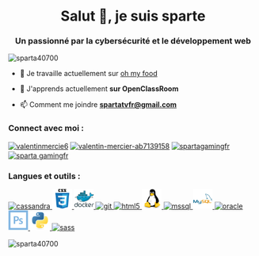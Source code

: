 <h1 align="center">Salut 👋, je suis sparte</h1>
<h3 align="center">Un passionné par la cybersécurité et le développement web</h3>

<p align="left"> <img src ="https://komarev.com/ghpvc/?username=sparta40700&label=Profile%20views&color=0e75b6&style=flat" alt="sparta40700" /> </p>

- 🔭 Je travaille actuellement sur [oh my food]( https://sparta40700.github.io/OMF/)

- 🌱 J'apprends actuellement **sur OpenClassRoom**

- 📫 Comment me joindre **spartatvfr@gmail.com**

<h3 align="left">Connect avec moi :</h3>
<p align="left">
<a href="https://twitter.com/valentinmercie6" target="blank"><img align="center" src="https://raw.githubusercontent.com/rahuldkjain/github-profile-readme-generator /master/src/images/icons/Social/twitter.svg" alt="valentinmercie6" height="30" width="40" /></a>
<a href="https://linkedin.com/in /valentin-mercier-ab7139158" target="blank"><img align="center" src="https://raw.githubusercontent.com/rahuldkjain/github-profile-readme-generator/master/src/images/icons /Social/linked-in-alt.svg" alt="valentin-mercier-ab7139158" height="30" width="40" /></a>
<a href="https://instagram.com/spartagamingfr " cible="vide"><img align="center" src="https://raw.githubusercontent.com/rahuldkjain/github-profile-readme-generator/master/src/images/icons/Social/instagram.svg" alt="spartagamingfr" height= "30" largeur="40" /></a>
<a href="https://www.youtube.com/c/sparta gamingfr" target="blank"><img align="center" src="https://raw.githubusercontent.com/rahuldkjain/github- profile-readme-generator/master/src/images/icons/Social/youtube.svg" alt="sparta gamingfr" height="30" width="40" /></a>
</p>

<h3 align= "left">Langues et outils :</h3>
<p align="left"> <a href="https://cassandra.apache.org/" target="_blank"> <img src="https://www.vectorlogo.zone/logos/apache_cassandra/apache_cassandra -icon.svg" alt="cassandra" width="40" height="40"/> </a> <a href="https://www.w3schools.com/css/" target="_blank"> <img src="https://raw.githubusercontent.com/devicons/devicon/master/icons/css3/css3-original-wordmark.svg" alt="css3" width="40" height="40"/> </a> <a href="https://www.docker.com/" target="_blank"> <img src="https://raw.githubusercontent.com/devicons/devicon/master/icons/docker/docker-original-wordmark.svg" alt="docker" width="40" height="40"/> </a> <a href="https:// git-scm.com/" target="_blank"> <img src="https://www.vectorlogo.zone/logos/git-scm/git-scm-icon.svg" alt="git" width=" 40" height="40"/> </a> <a href="https://www.w3.org/html/" target="_blank"> <img src="https://raw.githubusercontent. com/devicons/devicon/master/icons/html5/html5-original-wordmark.svg" alt="html5" width="40" height="40"/> </a> <a href="https:// www.linux.org/" target="_blank"><img src="https://raw.githubusercontent.com/devicons/devicon/master/icons/linux/linux-original.svg" alt="linux" width="40" height="40"/> </ a> <a href="https://www.microsoft.com/en-us/sql-server" target="_blank"> <img src="https://www.svgrepo.com/show/303229/ microsoft-sql-server-logo.svg" alt="mssql" width="40" height="40"/> </a> <a href="https://www.mysql.com/" target=" _blank"> <img src="https://raw.githubusercontent.com/devicons/devicon/master/icons/mysql/mysql-original-wordmark.svg" alt="mysql" width="40" height="40 "/> </a> <a href="https://www.oracle.com/" target="_blank"> <img src="https://raw.githubusercontent.com/devicons/devicon/master/icons/oracle/oracle-original. svg" alt="oracle" width="40" height="40"/> </a> <a href="https://www.photoshop.com/en" target="_blank"> <img src= "https://raw.githubusercontent.com/devicons/devicon/master/icons/photoshop/photoshop-line.svg" alt="photoshop" width="40" height="40"/> </a> <a href="https://www.python.org" target="_blank"> <img src="https://raw.githubusercontent.com/devicons/devicon/master/icons/python/python-original.svg" alt="python"width="40" height="40"/> </a> <a href="https://sass-lang.com" target="_blank"> <img src="https://raw.githubusercontent. com/devicons/devicon/master/icons/sass/sass-original.svg" alt="sass" width="40" height="40"/> </a> </p>

<p><img align="center" src="https://github-readme-stats.vercel.app/api/top-langs?username=sparta40700&show_icons=true&locale=en&layout=compact" alt="sparta40700" /> </p>
